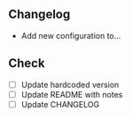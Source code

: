 ## Changelog

<!-- Summarize the related issue or new features, explain HOW this PR solves the issue, and WHY you made the choices you did. -->

- Add new configuration to...

## Check
- [ ] Update hardcoded version
- [ ] Update README with notes
- [ ] Update CHANGELOG